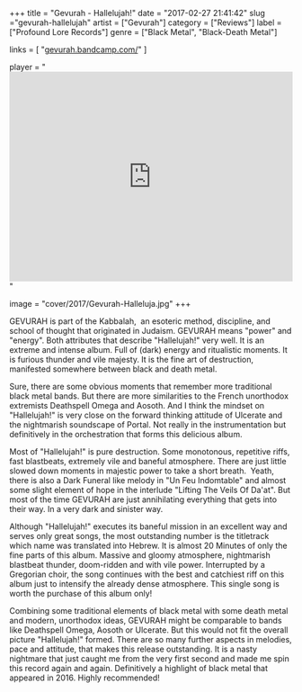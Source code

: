 +++
title = "Gevurah - Hallelujah!"
date = "2017-02-27 21:41:42"
slug ="gevurah-hallelujah"
artist = ["Gevurah"]
category = ["Reviews"]
label = ["Profound Lore Records"]
genre = ["Black Metal", "Black-Death Metal"]

links = [
    "[gevurah.bandcamp.com/](https://gevurah.bandcamp.com/)"
]

player = "<iframe style='border: 0; width: 100%; height: 373px;' src='https://bandcamp.com/EmbeddedPlayer/album=2691234970/size=large/bgcol=333333/linkcol=ffffff/artwork=none/transparent=true/' ></iframe>"

image = "cover/2017/Gevurah-Halleluja.jpg"
+++

GEVURAH is part of the Kabbalah,  an esoteric method, discipline, and school of thought that originated in Judaism. GEVURAH means "power" and "energy". Both attributes that describe "Hallelujah!" very well. It is an extreme and intense album. Full of (dark) energy and ritualistic moments. It is furious thunder and vile majesty. It is the fine art of destruction, manifested somewhere between black and death metal.

Sure, there are some obvious moments that remember more traditional black metal bands. But there are more similarities to the French unorthodox extremists Deathspell Omega and Aosoth. And I think the mindset on "Hallelujah!" is very close on the forward thinking attitude of Ulcerate and the nightmarish soundscape of Portal. Not really in the instrumentation but definitively in the orchestration that forms this delicious album.

Most of "Hallelujah!" is pure destruction. Some monotonous, repetitive riffs, fast blastbeats, extremely vile and baneful atmosphere. There are just little slowed down moments in majestic power to take a short breath.  Yeath, there is also a Dark Funeral like melody in "Un Feu Indomtable" and almost some slight element of hope in the interlude "Lifting The Veils Of Da'at". But most of the time GEVURAH are just annihilating everything that gets into their way. In a very dark and sinister way.

Although "Hallelujah!" executes its baneful mission in an excellent way and serves only great songs, the most outstanding number is the titletrack which name was translated into Hebrew. It is almost 20 Minutes of only the fine parts of this album. Massive and gloomy atmosphere, nightmarish blastbeat thunder, doom-ridden and with vile power. Interrupted by a Gregorian choir, the song continues with the best and catchiest riff on this album just to intensify the already dense atmosphere. This single song is worth the purchase of this album only!

Combining some traditional elements of black metal with some death metal and modern, unorthodox ideas, GEVURAH might be comparable to bands like Deathspell Omega, Aosoth or Ulcerate. But this would not fit the overall picture "Hallelujah!" formed. There are so many further aspects in melodies, pace and attitude, that makes this release outstanding. It is a nasty nightmare that just caught me from the very first second and made me spin this record again and again. Definitively a highlight of black metal that appeared in 2016. Highly recommended!
